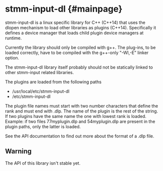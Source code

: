 stmm-input-dl                                                      {#mainpage}
=============

stmm-input-dl is a linux specific library for C++ (C++14) that uses the dlopen
mechanism to load other libraries as plugins (C++14). Specifically it defines
a device manager that loads child plugin device managers at runtime.

Currently the library should only be compiled with g++. The plug-ins, to be
loaded correctly, have to be compiled with the g++-only "-Wl,-E" linker option.

The stmm-input-dl library itself probably should not be statically linked
to other stmm-input related libraries.

The plugins are loaded from the following paths
 - /usr/local/etc/stmm-input-dl
 - /etc/stmm-input-dl

The plugin file names must start with two number characters that define the
rank and must end with .dlp. The name of the plugin is the rest of the string.
If two plugins have the same name the one with lowest rank is loaded.
Example: if two files 77myplugin.dlp and 54myplugin.dlp are present in the
plugin paths, only the latter is loaded.

See the API documentation to find out more about the format of a .dlp file.


Warning
-------
The API of this library isn't stable yet.
